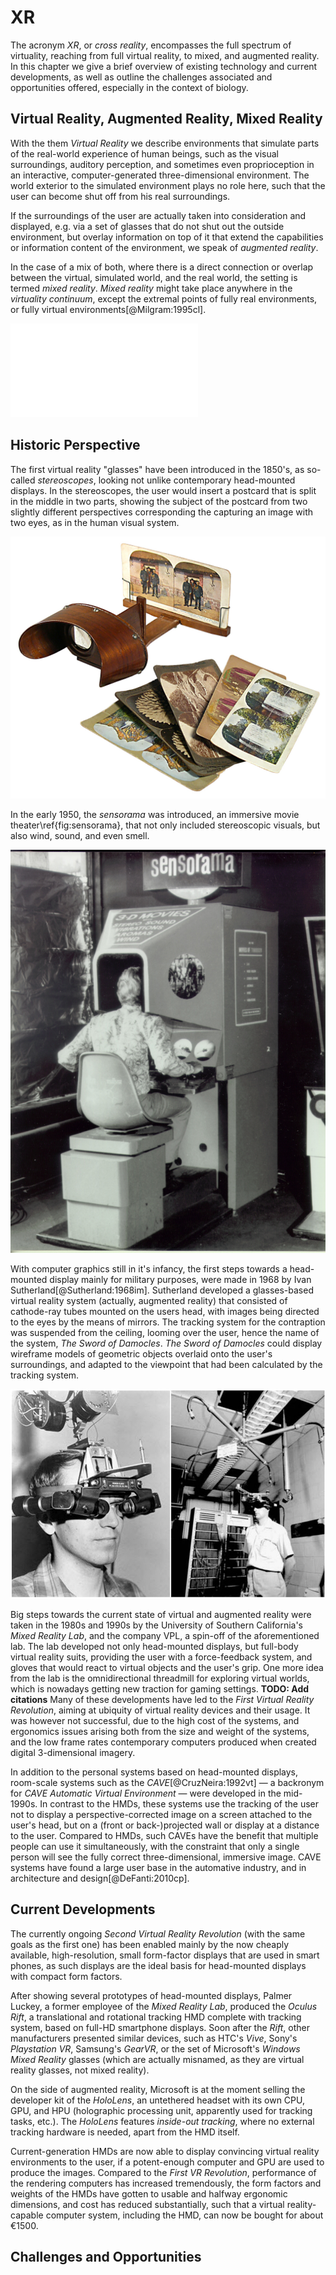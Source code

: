 # XR

The acronym _XR_, or _cross reality_, encompasses the full spectrum of virtuality, reaching from full virtual reality, to mixed, and augmented reality. In this chapter we give a brief overview of existing technology and current developments, as well as outline the challenges associated and opportunities offered, especially in the context of biology.

## Virtual Reality, Augmented Reality, Mixed Reality

With the them _Virtual Reality_ we describe environments that simulate parts of the real-world experience of human beings, such as the visual surroundings, auditory perception, and sometimes even proprioception in an interactive, computer-generated three-dimensional environment. The world exterior to the simulated environment plays no role here, such that the user can become shut off from his real surroundings.

If the surroundings of the user are actually taken into consideration and displayed, e.g. via a set of glasses that do not shut out the outside environment, but overlay information on top of it that extend the capabilities or information content of the environment, we speak of _augmented reality_.

In the case of a mix of both, where there is a direct connection or overlap between the virtual, simulated world, and the real world, the setting is termed _mixed reality_. _Mixed reality_ might take place anywhere in the _virtuality continuum_, except the extremal points of fully real environments, or fully virtual environments[@Milgram:1995cl]. 

![\label{fig:virtuality}Virtuality continuum according to [@Milgram:1995cl], where mixed reality encompasses all settings that are not the extremal points.](figures/virtuality_continuum.pdf)

## Historic Perspective

The first virtual reality "glasses" have been introduced in the 1850's, as so-called _stereoscopes_, looking not unlike contemporary head-mounted displays. In the stereoscopes, the user would insert a postcard that is split in the middle in two parts, showing the subject of the postcard from two slightly different perspectives corresponding the capturing an image with two eyes, as in the human visual system. 

![\label{fig:stereoscope}The stereoscope.](figures/stereoscope.png)

In the early 1950, the _sensorama_ was introduced, an immersive movie theater\ref{fig:sensorama}, that not only included stereoscopic visuals, but also wind, sound, and even smell.

![\label{fig:sensorama}The sensorama.](figures/sensorama.png)

With computer graphics still in it's infancy, the first steps towards a head-mounted display mainly for military purposes, were made in 1968 by Ivan Sutherland[@Sutherland:1968im]. Sutherland developed a glasses-based virtual reality system (actually, augmented reality) that consisted of cathode-ray tubes mounted on the users head, with images being directed to the eyes by the means of mirrors. The tracking system for the contraption was suspended from the ceiling, looming over the user, hence the name of the system, _The Sword of Damocles_. _The Sword of Damocles_ could display wireframe models of geometric objects overlaid onto the user's surroundings, and adapted to the viewpoint that had been calculated by the tracking system.

![\label{fig:damocles}The _Sword of Damocles_. Note the cathode-ray tubes mounted to the sides of the user's head, and the mirrors directing the image to the eyes.](figures/sword-of-damocles.png)

Big steps towards the current state of virtual and augmented reality were taken in the 1980s and 1990s by the University of Southern California's _Mixed Reality Lab_, and the company VPL, a spin-off of the aforementioned lab. The lab developed not only head-mounted displays, but full-body virtual reality suits, providing the user with a force-feedback system, and gloves that would react to virtual objects and the user's grip. One more idea from the lab is the omnidirectional threadmill for exploring virtual worlds, which is nowadays getting new traction for gaming settings. __TODO: Add citations__ Many of these developments have led to the _First Virtual Reality Revolution_, aiming at ubiquity of virtual reality devices and their usage. It was however not successful, due to the high cost of the systems, and ergonomics issues arising both from the size and weight of the systems, and the low frame rates contemporary computers produced when created digital 3-dimensional imagery.

In addition to the personal systems based on head-mounted displays, room-scale systems such as the _CAVE_[@CruzNeira:1992vt] — a backronym for _CAVE Automatic Virtual Environment_ — were developed in the mid-1990s. In contrast to the HMDs, these systems use the tracking of the user not to display a perspective-corrected image on a screen attached to the user's head, but on a (front or back-)projected wall or display at a distance to the user. Compared to HMDs, such CAVEs have the benefit that multiple people can use it simultaneously, with the constraint that only a single person will see the fully correct three-dimensional, immersive image. CAVE systems have found a large user base in the automative industry, and in architecture and design[@DeFanti:2010cp].

## Current Developments

The currently ongoing _Second Virtual Reality Revolution_ (with the same goals as the first one) has been enabled mainly by the now cheaply available, high-resolution, small form-factor displays that are used in smart phones, as such displays are the ideal basis for head-mounted displays with compact form factors.

After showing several prototypes of head-mounted displays, Palmer Luckey, a former employee of the _Mixed Reality Lab_, produced the _Oculus Rift_, a translational and rotational tracking HMD complete with tracking system, based on full-HD smartphone displays. Soon after the _Rift_, other manufacturers presented similar devices, such as HTC's _Vive_, Sony's _Playstation VR_, Samsung's _GearVR_, or the set of Microsoft's _Windows Mixed Reality_ glasses (which are actually misnamed, as they are virtual reality glasses, not mixed reality).

On the side of augmented reality, Microsoft is at the moment selling the developer kit of the _HoloLens_, an untethered headset with its own CPU, GPU, and HPU (holographic processing unit, apparently used for tracking tasks, etc.). The _HoloLens_ features _inside-out tracking_, where no external tracking hardware is needed, apart from the HMD itself.

Current-generation HMDs are now able to display convincing virtual reality environments to the user, if a potent-enough computer and GPU are used to produce the images. Compared to the _First VR Revolution_, performance of the rendering computers has increased tremendously, the form factors and weights of the HMDs have gotten to usable and halfway ergonomic dimensions, and cost has reduced substantially, such that a virtual reality-capable computer system, including the HMD, can now be bought for about €1500.

## Challenges and Opportunities

